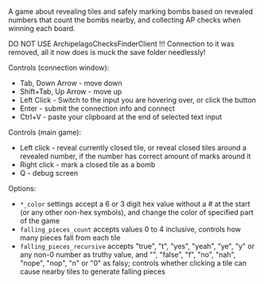 A game about revealing tiles and safely marking bombs based on revealed numbers that count the bombs nearby, and collecting AP checks when winning each board.

DO NOT USE ArchipelagoChecksFinderClient !!! Connection to it was removed, all it now does is muck the save folder needlessly!

Controls (connection window):
- Tab, Down Arrow - move down
- Shift+Tab, Up Arrow - move up
- Left Click - Switch to the input you are hovering over, or click the button
- Enter - submit the connection info and connect
- Ctrl+V - paste your clipboard at the end of selected text input

Controls (main game):
- Left click - reveal currently closed tile, or reveal closed tiles around a revealed number, if the number has correct amount of marks around it
- Right click - mark a closed tile as a bomb
- Q - debug screen

Options:
- `*_color` settings accept a 6 or 3 digit hex value without a # at the start (or any other non-hex symbols), and change the color of specified part of the game
- `falling_pieces_count` accepts values 0 to 4 inclusive, controls how many pieces fall from each tile
- `falling_pieces_recursive` accepts "true", "t", "yes", "yeah", "ye", "y" or any non-0 number as truthy value, and "", "false", "f", "no", "nah", "nope", "nop", "n" or "0" as falsy; controls whether clicking a tile can cause nearby tiles to generate falling pieces
